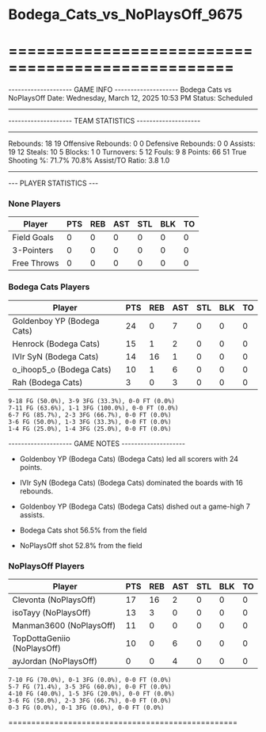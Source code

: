 # Bodega_Cats_vs_NoPlaysOff_9675

==================================================
==================================================

-------------------- GAME INFO --------------------
Bodega Cats vs NoPlaysOff
Date: Wednesday, March 12, 2025 10:53 PM
Status: Scheduled

--------------------------------------------------

-------------------- TEAM STATISTICS --------------------

---------------------------------------------------------------------------
Rebounds:                 18                        19
Offensive Rebounds:       0                         0
Defensive Rebounds:       0                         0
Assists:                  19                        12
Steals:                   10                        5
Blocks:                   1                         0
Turnovers:                5                         12
Fouls:                    9                         8
Points:                   66                        51
True Shooting %:          71.7%                     70.8%
Assist/TO Ratio:          3.8                       1.0

--------------------------------------------------

--- PLAYER STATISTICS ---

### None Players

|Player|PTS|REB|AST|STL|BLK|TO|
|---|---|---|---|---|---|---|
|Field Goals|0|0|0|0|0|0|
|3-Pointers|0|0|0|0|0|0|
|Free Throws|0|0|0|0|0|0|

### Bodega Cats Players

|Player|PTS|REB|AST|STL|BLK|TO|
|---|---|---|---|---|---|---|
|Goldenboy YP (Bodega Cats)|24|0|7|0|0|0|
|Henrock (Bodega Cats)|15|1|2|0|0|0|
|IVIr SyN (Bodega Cats)|14|16|1|0|0|0|
|o_ihoop5_o (Bodega Cats)|10|1|6|0|0|0|
|Rah (Bodega Cats)|3|0|3|0|0|0|

```
9-18 FG (50.0%), 3-9 3FG (33.3%), 0-0 FT (0.0%)
7-11 FG (63.6%), 1-1 3FG (100.0%), 0-0 FT (0.0%)
6-7 FG (85.7%), 2-3 3FG (66.7%), 0-0 FT (0.0%)
3-6 FG (50.0%), 1-3 3FG (33.3%), 0-0 FT (0.0%)
1-4 FG (25.0%), 1-4 3FG (25.0%), 0-0 FT (0.0%)
```

-------------------- GAME NOTES --------------------

* Goldenboy YP (Bodega Cats) (Bodega Cats) led all scorers with 24 points.
* IVIr SyN (Bodega Cats) (Bodega Cats) dominated the boards with 16 rebounds.
* Goldenboy YP (Bodega Cats) (Bodega Cats) dished out a game-high 7 assists.

* Bodega Cats shot 56.5% from the field

* NoPlaysOff shot 52.8% from the field

### NoPlaysOff Players

|Player|PTS|REB|AST|STL|BLK|TO|
|---|---|---|---|---|---|---|
|Clevonta (NoPlaysOff)|17|16|2|0|0|0|
|isoTayy (NoPlaysOff)|13|3|0|0|0|0|
|Manman3600 (NoPlaysOff)|11|0|0|0|0|0|
|TopDottaGeniio (NoPlaysOff)|10|0|6|0|0|0|
|ayJordan (NoPlaysOff)|0|0|4|0|0|0|

```
7-10 FG (70.0%), 0-1 3FG (0.0%), 0-0 FT (0.0%)
5-7 FG (71.4%), 3-5 3FG (60.0%), 0-0 FT (0.0%)
4-10 FG (40.0%), 1-5 3FG (20.0%), 0-0 FT (0.0%)
3-6 FG (50.0%), 2-3 3FG (66.7%), 0-0 FT (0.0%)
0-3 FG (0.0%), 0-1 3FG (0.0%), 0-0 FT (0.0%)
```

==================================================
